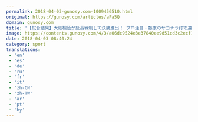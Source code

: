 ```yaml
---
permalink: 2018-04-03-gunosy.com-1009456510.html
original: https://gunosy.com/articles/aFa5Q
domain: gunosy.com
title: '【試合結果】大阪桐蔭が延長戦制して決勝進出！ プロ注目・藤原のサヨナラ打で連覇へ王手／センバツ（SANSPO.COM） - グノシー'
image: https://contents.gunosy.com/4/3/a06dc9524e3e37840ee9d51cd3c2ecf1_content.jpg
date: 2018-04-03 08:40:24
category: sport
translations: 
 - 'en'
 - 'es'
 - 'de'
 - 'ru'
 - 'fr'
 - 'it'
 - 'zh-CN'
 - 'zh-TW'
 - 'ar'
 - 'pt'
 - 'hy'
---
```


